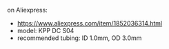 on Aliexpress:

- https://www.aliexpress.com/item/1852036314.html
- model: KPP DC S04
- recommended tubing: ID 1.0mm, OD 3.0mm


